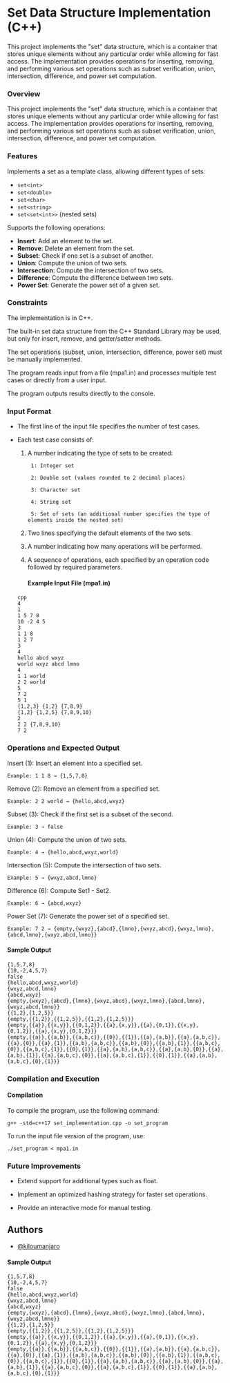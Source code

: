 
# Set Data Structure Implementation (C++)

This project implements the "set" data structure, which is a container that stores unique elements without any particular order while allowing for fast access. The implementation provides operations for inserting, removing, and performing various set operations such as subset verification, union, intersection, difference, and power set computation.

### Overview
This project implements the "set" data structure, which is a container that stores unique elements without any particular order while allowing for fast access. The implementation provides operations for inserting, removing, and performing various set operations such as subset verification, union, intersection, difference, and power set computation.
### Features

Implements a set as a template class, allowing different types of sets:
- `set<int>`
- `set<double>`
- `set<char>`
- `set<string>`
- `set<set<int>>` (nested sets)

Supports the following operations:
- **Insert**: Add an element to the set.
- **Remove**: Delete an element from the set.
- **Subset**: Check if one set is a subset of another.
- **Union**: Compute the union of two sets.
- **Intersection**: Compute the intersection of two sets.
- **Difference**: Compute the difference between two sets.
- **Power Set**: Generate the power set of a given set.


### Constraints
The implementation is in C++.

The built-in set data structure from the C++ Standard Library may be used, but only for insert, remove, and getter/setter methods.

The set operations (subset, union, intersection, difference, power set) must be manually implemented.

The program reads input from a file (mpa1.in) and processes multiple test cases or directly from a user input.

The program outputs results directly to the console.
### Input Format
- The first line of the input file specifies the number of test cases.
- Each test case consists of:

    1. A number indicating the type of sets to be created:

            1: Integer set

            2: Double set (values rounded to 2 decimal places)

            3: Character set

            4: String set

            5: Set of sets (an additional number specifies the type of elements inside the nested set)

    2. Two lines specifying the default elements of the two sets.

    3. A number indicating how many operations will be performed.

    4. A sequence of operations, each specified by an operation code followed by required parameters.

        #### Example Input File (mpa1.in)
    ```
    cpp
    4
    1
    1 5 7 8
    10 -2 4 5
    3
    1 1 8
    1 2 7
    3
    4
    hello abcd wxyz
    world wxyz abcd lmno
    4
    1 1 world
    2 2 world
    5
    7 2
    5 1
    {1,2,3} {1,2} {7,8,9}
    {1,2} {1,2,5} {7,8,9,10}
    2
    2 2 {7,8,9,10}
    7 2
    ```
### Operations and Expected Output

Insert (1): Insert an element into a specified set.
```
Example: 1 1 8 → {1,5,7,8}
```

Remove (2): Remove an element from a specified set.
```
Example: 2 2 world → {hello,abcd,wxyz}
```

Subset (3): Check if the first set is a subset of the second.
```
Example: 3 → false

```

Union (4): Compute the union of two sets.
```
Example: 4 → {hello,abcd,wxyz,world}
```

Intersection (5): Compute the intersection of two sets.
```
Example: 5 → {wxyz,abcd,lmno}
```

Difference (6): Compute Set1 - Set2.
```
Example: 6 → {abcd,wxyz}
```

Power Set (7): Generate the power set of a specified set.
```
Example: 7 2 → {empty,{wxyz},{abcd},{lmno},{wxyz,abcd},{wxyz,lmno},{abcd,lmno},{wxyz,abcd,lmno}}
```



#### Sample Output
```
{1,5,7,8}
{10,-2,4,5,7}
false
{hello,abcd,wxyz,world}
{wxyz,abcd,lmno}
{abcd,wxyz}
{empty,{wxyz},{abcd},{lmno},{wxyz,abcd},{wxyz,lmno},{abcd,lmno},{wxyz,abcd,lmno}}
{{1,2},{1,2,5}}
{empty,{{1,2}},{{1,2,5}},{{1,2},{1,2,5}}}
{empty,{{a}},{{x,y}},{{0,1,2}},{{a},{x,y}},{{a},{0,1}},{{x,y},{0,1,2}},{{a},{x,y},{0,1,2}}}
{empty,{{a}},{{a,b}},{{a,b,c}},{{0}},{{1}},{{a},{a,b}},{{a},{a,b,c}},{{a},{0}},{{a},{1}},{{a,b},{a,b,c}},{{a,b},{0}},{{a,b},{1}},{{a,b,c},{0}},{{a,b,c},{1}},{{0},{1}},{{a},{a,b},{a,b,c}},{{a},{a,b},{0}},{{a},{a,b},{1}},{{a},{a,b,c},{0}},{{a},{a,b,c},{1}},{{0},{1}},{{a},{a,b},{a,b,c},{0},{1}}}
```
### Compilation and Execution
#### Compilation
To compile the program, use the following command:
```
g++ -std=c++17 set_implementation.cpp -o set_program
```

To run the input file version of the program, use:
```
./set_program < mpa1.in
```

### Future Improvements
- Extend support for additional types such as float.

- Implement an optimized hashing strategy for faster set operations.

- Provide an interactive mode for manual testing.
## Authors

- [@kiloumanjaro](https://github.com/kiloumanjaro)


#### Sample Output
```
{1,5,7,8}
{10,-2,4,5,7}
false
{hello,abcd,wxyz,world}
{wxyz,abcd,lmno}
{abcd,wxyz}
{empty,{wxyz},{abcd},{lmno},{wxyz,abcd},{wxyz,lmno},{abcd,lmno},{wxyz,abcd,lmno}}
{{1,2},{1,2,5}}
{empty,{{1,2}},{{1,2,5}},{{1,2},{1,2,5}}}
{empty,{{a}},{{x,y}},{{0,1,2}},{{a},{x,y}},{{a},{0,1}},{{x,y},{0,1,2}},{{a},{x,y},{0,1,2}}}
{empty,{{a}},{{a,b}},{{a,b,c}},{{0}},{{1}},{{a},{a,b}},{{a},{a,b,c}},{{a},{0}},{{a},{1}},{{a,b},{a,b,c}},{{a,b},{0}},{{a,b},{1}},{{a,b,c},{0}},{{a,b,c},{1}},{{0},{1}},{{a},{a,b},{a,b,c}},{{a},{a,b},{0}},{{a},{a,b},{1}},{{a},{a,b,c},{0}},{{a},{a,b,c},{1}},{{0},{1}},{{a},{a,b},{a,b,c},{0},{1}}}
```